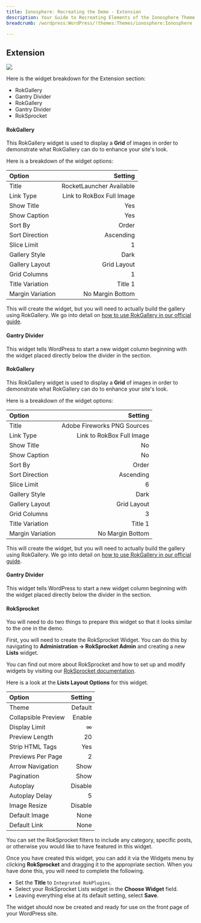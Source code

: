 ```yaml
---
title: Ionosphere: Recreating the Demo - Extension
description: Your Guide to Recreating Elements of the Ionosphere Theme for WordPress
breadcrumb: /wordpress:WordPress/!themes:Themes/ionosphere:Ionosphere

---
```


Extension
-----
![][demo]

Here is the widget breakdown for the Extension section:

* RokGallery
* Gantry Divider
* RokGallery
* Gantry Divider
* RokSprocket

#### RokGallery
This RokGallery widget is used to display a **Grid** of images in order to demonstrate what RokGallery can do to enhance your site's look.

Here is a breakdown of the widget options: 

| Option           |                   Setting |  
| :--------------- | ------------------------: |  
| Title            |  RocketLauncher Available |  
| Link Type        | Link to RokBox Full Image |  
| Show Title       |                       Yes |  
| Show Caption     |                       Yes |  
| Sort By          |                     Order |  
| Sort Direction   |                 Ascending |  
| Slice Limit      |                         1 |  
| Gallery Style    |                      Dark |  
| Gallery Layout   |               Grid Layout |  
| Grid Columns     |                         1 |  
| Title Variation  |                   Title 1 |  
| Margin Variation |          No Margin Bottom |  

This will create the widget, but you will need to actually build the gallery using RokGallery. We go into detail on [how to use RokGallery in our official guide][rokgallery].

#### Gantry Divider
This widget tells WordPress to start a new widget column beginning with the widget placed directly below the divider in the section.

#### RokGallery
This RokGallery widget is used to display a **Grid** of images in order to demonstrate what RokGallery can do to enhance your site's look.

Here is a breakdown of the widget options: 

| Option           |                     Setting |  
| :--------------- | --------------------------: |  
| Title            | Adobe Fireworks PNG Sources |  
| Link Type        |   Link to RokBox Full Image |  
| Show Title       |                          No |  
| Show Caption     |                          No |  
| Sort By          |                       Order |  
| Sort Direction   |                   Ascending |  
| Slice Limit      |                           6 |  
| Gallery Style    |                        Dark |  
| Gallery Layout   |                 Grid Layout |  
| Grid Columns     |                           3 |  
| Title Variation  |                     Title 1 |  
| Margin Variation |            No Margin Bottom |  

This will create the widget, but you will need to actually build the gallery using RokGallery. We go into detail on [how to use RokGallery in our official guide][rokgallery].

#### Gantry Divider
This widget tells WordPress to start a new widget column beginning with the widget placed directly below the divider in the section.

#### RokSprocket
You will need to do two things to prepare this widget so that it looks similar to the one in the demo.

First, you will need to create the RokSprocket Widget. You can do this by navigating to **Administration -> RokSprocket Admin** and creating a new **Lists** widget. 

You can find out more about RokSprocket and how to set up and modify widgets by visiting our [RokSprocket documentation](../../plugins/roksprocket/).

Here is a look at the **Lists Layout Options** for this widget.

| Option              | Setting |  
| :------------------ | ------: |  
| Theme               | Default |  
| Collapsible Preview |  Enable |  
| Display Limit       |       ∞ |  
| Preview Length      |      20 |  
| Strip HTML Tags     |     Yes |  
| Previews Per Page   |       2 |  
| Arrow Navigation    |    Show |  
| Pagination          |    Show |  
| Autoplay            | Disable |  
| Autoplay Delay      |       5 |  
| Image Resize        | Disable |  
| Default Image       |    None |  
| Default Link        |    None |  

You can set the RokSprocket filters to include any category, specific posts, or otherwise you would like to have featured in this widget.

Once you have created this widget, you can add it via the Widgets menu by clicking **RokSprocket** and dragging it to the appropriate section. When you have done this, you will need to complete the following.

* Set the **Title** to `Integrated RokPlugins`.
* Select your RokSprocket Lists widget in the **Choose Widget** field.
* Leaving everything else at its default setting, select **Save**.

The widget should now be created and ready for use on the front page of your WordPress site.

[rokgallery]: ../../plugins/rokgallery
[demo]: assets/demo_11.jpeg
